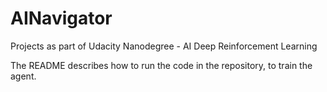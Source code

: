 # AINavigator
Projects as part of Udacity Nanodegree - AI Deep Reinforcement Learning 


The README describes how to run the code in the repository, to train the agent.
